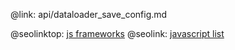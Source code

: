 @link: api/dataloader_save_config.md

@seolinktop: [js frameworks](https://webix.com)
@seolink: [javascript list](https://webix.com/widget/list/)